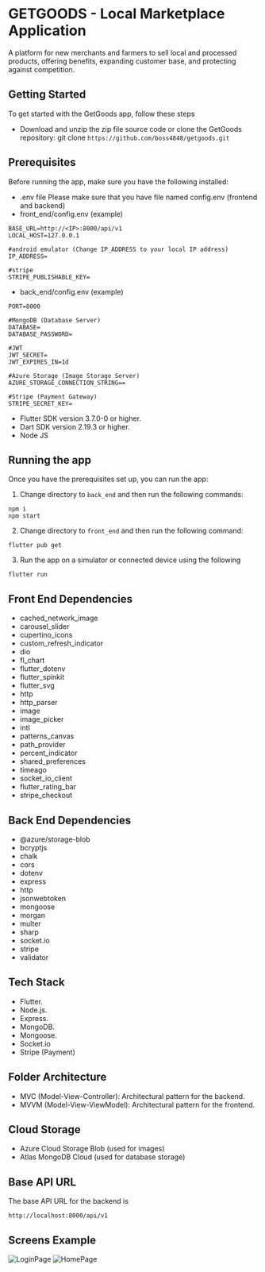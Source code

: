 # GETGOODS - Local Marketplace Application
A platform for new merchants and farmers to sell local and processed products, offering benefits, expanding customer base, and protecting against competition.

## Getting Started
To get started with the GetGoods app, follow these steps
- Download and unzip the zip file source code or clone the GetGoods repository: git clone
`https://github.com/boss4848/getgoods.git`

## Prerequisites
Before running the app, make sure you have the following installed:
- .env file Please make sure that you have file named config.env (frontend and backend)
- front_end/config.env (example)
```
BASE_URL=http://<IP>:8000/api/v1
LOCAL_HOST=127.0.0.1

#android emulator (Change IP_ADDRESS to your local IP address)
IP_ADDRESS=

#stripe
STRIPE_PUBLISHABLE_KEY=
```
- back_end/config.env (example)
```
PORT=8000

#MongoDB (Database Server)
DATABASE=
DATABASE_PASSWORD=

#JWT
JWT_SECRET=
JWT_EXPIRES_IN=1d

#Azure Storage (Image Storage Server)
AZURE_STORAGE_CONNECTION_STRING==

#Stripe (Payment Gateway)
STRIPE_SECRET_KEY=
```
- Flutter SDK version 3.7.0-0 or higher.
- Dart SDK version 2.19.3 or higher.
- Node JS

## Running the app
Once you have the prerequisites set up, you can run the app:
1. Change directory to `back_end` and then run the following commands:
```
npm i
npm start
```
2. Change directory to `front_end` and then run the following command:
```
flutter pub get
```
3. Run the app on a simulator or connected device using the following
```
flutter run
```

## Front End Dependencies
- cached_network_image
- carousel_slider
- cupertino_icons
- custom_refresh_indicator
- dio
- fl_chart
- flutter_dotenv
- flutter_spinkit
- flutter_svg
- http
- http_parser
- image
- image_picker
- intl
- patterns_canvas
- path_provider
- percent_indicator
- shared_preferences
- timeago
- socket_io_client
- flutter_rating_bar
- stripe_checkout

## Back End Dependencies
- @azure/storage-blob
- bcryptjs
- chalk
- cors
- dotenv
- express
- http
- jsonwebtoken
- mongoose
- morgan
- multer
- sharp
- socket.io
- stripe
- validator

## Tech Stack
- Flutter.
- Node.js.
- Express.
- MongoDB.
- Mongoose.
- Socket.io
- Stripe (Payment)

## Folder Architecture
- MVC (Model-View-Controller): Architectural pattern for the backend.
- MVVM (Model-View-ViewModel): Architectural pattern for the frontend.

## Cloud Storage
- Azure Cloud Storage Blob (used for images)
- Atlas MongoDB Cloud (used for database storage)

## Base API URL
The base API URL for the backend is 
```
http://localhost:8000/api/v1
```

## Screens Example
![LoginPage](https://raw.githubusercontent.com/boss4848/getgoods/main/Login%20page-2.png)
![HomePage](https://raw.githubusercontent.com/boss4848/getgoods/main/home%20page-4.png)

